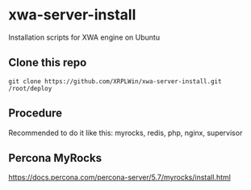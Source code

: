 # xwa-server-install
Installation scripts for XWA engine on Ubuntu 

## Clone this repo

```
git clone https://github.com/XRPLWin/xwa-server-install.git /root/deploy
```
## Procedure

Recommended to do it like this: myrocks, redis, php, nginx, supervisor

## Percona MyRocks

https://docs.percona.com/percona-server/5.7/myrocks/install.html
